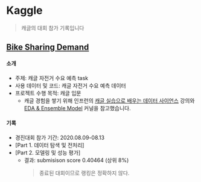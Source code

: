 # Kaggle
> 캐글의 대회 참가 기록입니다


## [Bike Sharing Demand](https://www.kaggle.com/c/bike-sharing-demand/overview)
#### 소개
- 주제: 캐글 자전거 수요 예측 task
- 사용 데이터 및 코드: 캐글 자전거 수요 예측 데이터
- 프로젝트 수행 목적: 캐글 입문
  - 캐글 경험을 쌓기 위해 인프런의 [캐글 실습으로 배우는 데이터 사이언스](https://www.inflearn.com/course/%EB%8D%B0%EC%9D%B4%ED%84%B0-%EC%82%AC%EC%9D%B4%EC%96%B8%EC%8A%A4-kaggle#) 강의와 [EDA & Ensemble Model](https://www.kaggle.com/viveksrinivasan/eda-ensemble-model-top-10-percentile/comments) 커널을 참고했습니다.
#### 기록
- 경진대회 참가 기간: 2020.08.09-08.13
- [Part 1. 데이터 탐색 및 전처리]
- [Part 2. 모델링 및 성능 평가]
  - 결과: submisison score 0.40464 (상위 8%)
    > 종료된 대회이므로 랭킹은 정확하지 않다.
